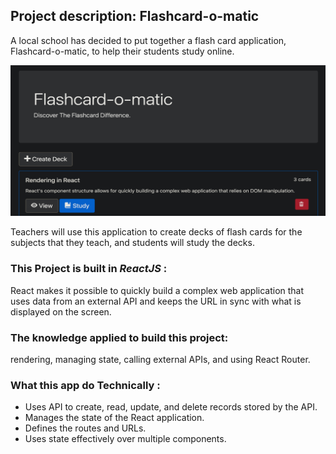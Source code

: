 ## Project description: Flashcard-o-matic
A local school has decided to put together a flash card application, Flashcard-o-matic, to help their students study online. 

![This should show a picture](image/flashcards.jpg)

Teachers will use this application to create decks of flash cards for the subjects that they teach, and students will study the decks. 

### This Project is built in _ReactJS_ : 

React makes it possible to quickly build a complex web application that uses data from an external API and keeps the URL in sync with what is displayed on the screen.

### The knowledge applied to build this project:
rendering, managing state, calling external APIs, and using React Router.
### What this app do Technically :
- Uses API to create, read, update, and delete records stored by the API.
- Manages the state of the React application.
- Defines the routes and URLs.
- Uses state effectively over multiple components.
